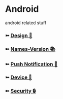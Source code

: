 # Android
android related stuff

### ➼ [Design 🎨](Design)
### ➼ [Names-Version 📚](Names-Version)
### ➼ [Push Notification 🔔](Push-Notification)
### ➼ [Device 📱](Device)
### ➼ [Security 🔒](Security)
